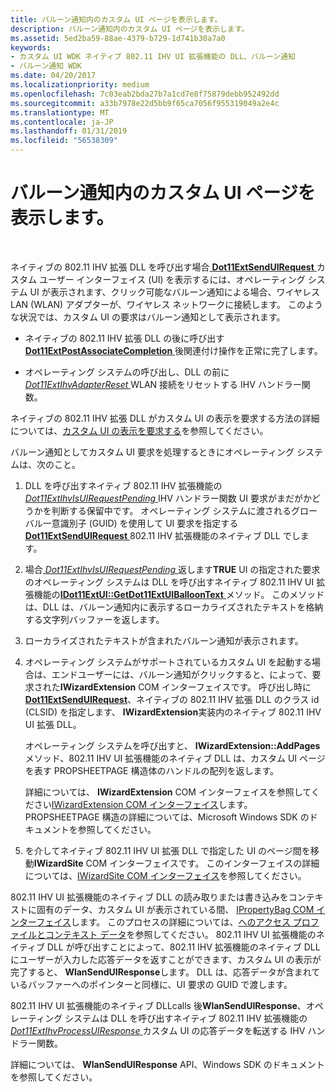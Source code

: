 ```yaml
---
title: バルーン通知内のカスタム UI ページを表示します。
description: バルーン通知内のカスタム UI ページを表示します。
ms.assetid: 5ed2ba59-88ae-4379-b729-1d741b30a7a0
keywords:
- カスタム UI WDK ネイティブ 802.11 IHV UI 拡張機能の DLL、バルーン通知
- バルーン通知 WDK
ms.date: 04/20/2017
ms.localizationpriority: medium
ms.openlocfilehash: 7c03eab2bda27b7a1cd7e8f75879debb952492dd
ms.sourcegitcommit: a33b7978e22d5bb9f65ca7056f955319049a2e4c
ms.translationtype: MT
ms.contentlocale: ja-JP
ms.lasthandoff: 01/31/2019
ms.locfileid: "56538309"
---
```

# <a name="displaying-custom-ui-pages-within-a-balloon-notification"></a>バルーン通知内のカスタム UI ページを表示します。




 

ネイティブの 802.11 IHV 拡張 DLL を呼び出す場合[ **Dot11ExtSendUIRequest** ](https://msdn.microsoft.com/library/windows/hardware/ff547567)カスタム ユーザー インターフェイス (UI) を表示するには、オペレーティング システム UI が表示されます、クリック可能なバルーン通知による場合、ワイヤレス LAN (WLAN) アダプターが、ワイヤレス ネットワークに接続します。 このような状況では、カスタム UI の要求はバルーン通知として表示されます。

-   ネイティブの 802.11 IHV 拡張 DLL の後に呼び出す[ **Dot11ExtPostAssociateCompletion** ](https://msdn.microsoft.com/library/windows/hardware/ff547530)後関連付け操作を正常に完了します。

-   オペレーティング システムの呼び出し、DLL の前に[ *Dot11ExtIhvAdapterReset* ](https://msdn.microsoft.com/library/windows/hardware/ff547434) WLAN 接続をリセットする IHV ハンドラー関数。

ネイティブの 802.11 IHV 拡張 DLL がカスタム UI の表示を要求する方法の詳細については、[カスタム UI の表示を要求する](requesting-the-display-of-a-custom-ui.md)を参照してください。

バルーン通知としてカスタム UI 要求を処理するときにオペレーティング システムは、次のこと。

1.  DLL を呼び出すネイティブ 802.11 IHV 拡張機能の[ *Dot11ExtIhvIsUIRequestPending* ](https://msdn.microsoft.com/library/windows/hardware/ff547479) IHV ハンドラー関数 UI 要求がまだがかどうかを判断する保留中です。 オペレーティング システムに渡されるグローバル一意識別子 (GUID) を使用して UI 要求を指定する[ **Dot11ExtSendUIRequest** ](https://msdn.microsoft.com/library/windows/hardware/ff547567) 802.11 IHV 拡張機能のネイティブ DLL でします。

2.  場合[ *Dot11ExtIhvIsUIRequestPending* ](https://msdn.microsoft.com/library/windows/hardware/ff547479)返します**TRUE** UI の指定された要求のオペレーティング システムは DLL を呼び出すネイティブ 802.11 IHV UI 拡張機能の[**IDot11ExtUI::GetDot11ExtUIBalloonText** ](https://msdn.microsoft.com/library/windows/hardware/ff553771)メソッド。 このメソッドは、DLL は、バルーン通知内に表示するローカライズされたテキストを格納する文字列バッファーを返します。

3.  ローカライズされたテキストが含まれたバルーン通知が表示されます。

4.  オペレーティング システムがサポートされているカスタム UI を起動する場合は、エンドユーザーには、バルーン通知がクリックすると、によって、要求された**IWizardExtension** COM インターフェイスです。 呼び出し時に[ **Dot11ExtSendUIRequest**](https://msdn.microsoft.com/library/windows/hardware/ff547567)、ネイティブの 802.11 IHV 拡張 DLL のクラス id (CLSID) を指定します、 **IWizardExtension**実装内のネイティブ 802.11 IHV UI 拡張 DLL。

    オペレーティング システムを呼び出すと、 **IWizardExtension::AddPages**メソッド、802.11 IHV UI 拡張機能のネイティブ DLL は、カスタム UI ページを表す PROPSHEETPAGE 構造体のハンドルの配列を返します。

    詳細については、 **IWizardExtension** COM インターフェイスを参照してください[IWizardExtension COM インターフェイス](https://go.microsoft.com/fwlink/p/?linkid=56607)します。 PROPSHEETPAGE 構造の詳細については、Microsoft Windows SDK のドキュメントを参照してください。

5.  を介してネイティブ 802.11 IHV UI 拡張 DLL で指定した UI のページ間を移動**IWizardSite** COM インターフェイスです。 このインターフェイスの詳細については、[IWizardSite COM インターフェイス](https://go.microsoft.com/fwlink/p/?linkid=56608)を参照してください。

802.11 IHV UI 拡張機能のネイティブ DLL の読み取りまたは書き込みをコンテキストに固有のデータ、カスタム UI が表示されている間、 [IPropertyBag COM インターフェイス](https://go.microsoft.com/fwlink/p/?linkid=56610)します。 このプロセスの詳細については、[へのアクセス プロファイルとコンテキスト データ](accessing-profile-and-context-data.md)を参照してください。 802.11 IHV UI 拡張機能のネイティブ DLL が呼び出すことによって、802.11 IHV 拡張機能のネイティブ DLL にユーザーが入力した応答データを返すことができます、カスタム UI の表示が完了すると、 **WlanSendUIResponse**します。 DLL は、応答データが含まれているバッファーへのポインターと同様に、UI 要求の GUID で渡します。

802.11 IHV UI 拡張機能のネイティブ DLLcalls 後**WlanSendUIResponse**、オペレーティング システムは DLL を呼び出すネイティブ 802.11 IHV 拡張機能の[ *Dot11ExtIhvProcessUIResponse* ](https://msdn.microsoft.com/library/windows/hardware/ff547504)カスタム UI の応答データを転送する IHV ハンドラー関数。

詳細については、 **WlanSendUIResponse** API、Windows SDK のドキュメントを参照してください。

 

 






